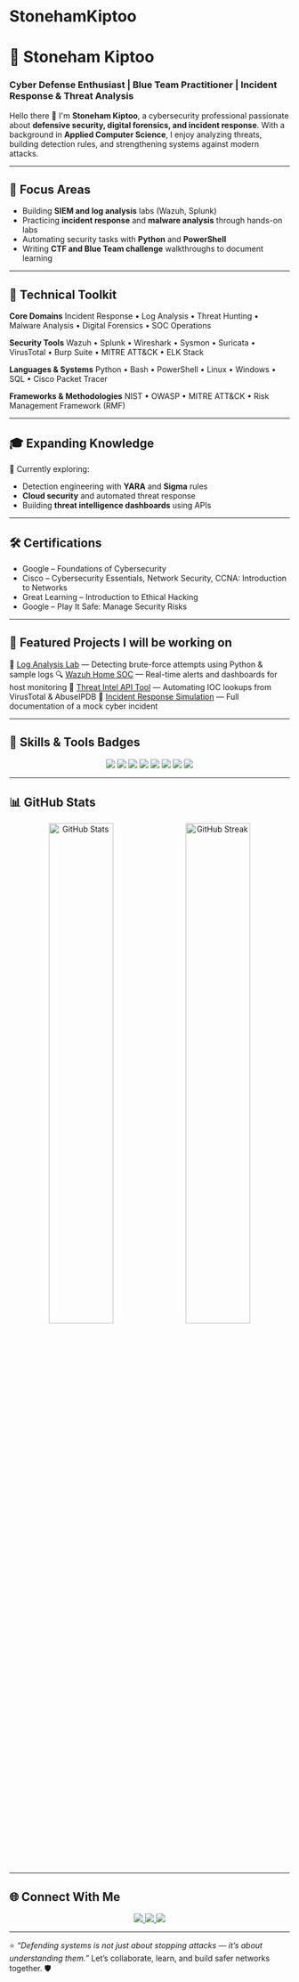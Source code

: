 # StonehamKiptoo
# 🧠 Stoneham Kiptoo

### Cyber Defense Enthusiast | Blue Team Practitioner | Incident Response & Threat Analysis

Hello there 👋
I'm **Stoneham Kiptoo**, a cybersecurity professional passionate about **defensive security, digital forensics, and incident response**.
With a background in **Applied Computer Science**, I enjoy analyzing threats, building detection rules, and strengthening systems against modern attacks.

---

## 🚀 Focus Areas

* Building **SIEM and log analysis** labs (Wazuh, Splunk)
* Practicing **incident response** and **malware analysis** through hands-on labs
* Automating security tasks with **Python** and **PowerShell**
* Writing **CTF and Blue Team challenge** walkthroughs to document learning

---

## 🧩 Technical Toolkit

**Core Domains**
Incident Response • Log Analysis • Threat Hunting • Malware Analysis • Digital Forensics • SOC Operations

**Security Tools**
Wazuh • Splunk • Wireshark • Sysmon • Suricata • VirusTotal • Burp Suite • MITRE ATT&CK • ELK Stack

**Languages & Systems**
Python • Bash • PowerShell • Linux • Windows • SQL • Cisco Packet Tracer

**Frameworks & Methodologies**
NIST • OWASP • MITRE ATT&CK • Risk Management Framework (RMF)

---

## 🎓 Expanding Knowledge

🎯 Currently exploring:

* Detection engineering with **YARA** and **Sigma** rules
* **Cloud security** and automated threat response
* Building **threat intelligence dashboards** using APIs

---

## 🛠️ Certifications

* Google – Foundations of Cybersecurity
* Cisco – Cybersecurity Essentials, Network Security, CCNA: Introduction to Networks
* Great Learning – Introduction to Ethical Hacking
* Google – Play It Safe: Manage Security Risks

---

## 📂 Featured Projects I will be working on

💾 [Log Analysis Lab](#) — Detecting brute-force attempts using Python & sample logs
🔍 [Wazuh Home SOC](#) — Real-time alerts and dashboards for host monitoring
🧠 [Threat Intel API Tool](#) — Automating IOC lookups from VirusTotal & AbuseIPDB
🧾 [Incident Response Simulation](#) — Full documentation of a mock cyber incident

---

## 🧰 Skills & Tools Badges

<p align="center">
  <img src="https://img.shields.io/badge/Linux-000000?style=for-the-badge&logo=linux&logoColor=white"/>
  <img src="https://img.shields.io/badge/Windows-0078D6?style=for-the-badge&logo=windows&logoColor=white"/>
  <img src="https://img.shields.io/badge/Python-3776AB?style=for-the-badge&logo=python&logoColor=white"/>
  <img src="https://img.shields.io/badge/PowerShell-5391FE?style=for-the-badge&logo=powershell&logoColor=white"/>
  <img src="https://img.shields.io/badge/Splunk-000000?style=for-the-badge&logo=splunk&logoColor=white"/>
  <img src="https://img.shields.io/badge/Wazuh-005C99?style=for-the-badge&logoColor=white"/>
  <img src="https://img.shields.io/badge/Wireshark-1679A7?style=for-the-badge&logo=wireshark&logoColor=white"/>
  <img src="https://img.shields.io/badge/ELK%20Stack-005571?style=for-the-badge&logo=elasticstack&logoColor=white"/>
</p>

---

## 📊 GitHub Stats

<p align="center">
  <img src="https://github-readme-stats.vercel.app/api?username=StonehamKiptoo&show_icons=true&theme=tokyonight" alt="GitHub Stats" width="48%"/>
  <img src="https://github-readme-streak-stats.herokuapp.com/?user=StonehamKiptoo&theme=tokyonight" alt="GitHub Streak" width="48%"/>
</p>

---

## 🌐 Connect With Me

<p align="center">
  <a href="https://linkedin.com/in/stonehamkiptoo">
    <img src="https://img.shields.io/badge/LinkedIn-0077B5?style=for-the-badge&logo=linkedin&logoColor=white"/>
  </a>
  <a href="mailto:stonneylimo@gmail.com">
    <img src="https://img.shields.io/badge/Email-D14836?style=for-the-badge&logo=gmail&logoColor=white"/>
  </a>
  <a href="https://blueteamlabs.online/public/user/4f505796b7390a8742594e">
    <img src="https://img.shields.io/badge/BlueTeamLabs-1E90FF?style=for-the-badge&logo=securityscorecard&logoColor=white"/>
  </a>
</p>

---

⭐ *“Defending systems is not just about stopping attacks — it’s about understanding them.”*
Let’s collaborate, learn, and build safer networks together. 🛡️

